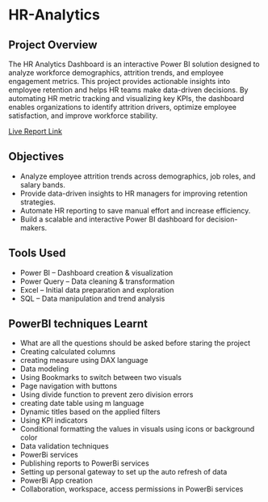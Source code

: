 # HR-Analytics

## Project Overview

The HR Analytics Dashboard is an interactive Power BI solution designed to analyze workforce demographics, attrition trends, and employee engagement metrics. This project provides actionable insights into employee retention and helps HR teams make data-driven decisions.
By automating HR metric tracking and visualizing key KPIs, the dashboard enables organizations to identify attrition drivers, optimize employee satisfaction, and improve workforce stability.

[Live Report Link](https://www.novypro.com/project/business-insights-360-6)

## Objectives

- Analyze employee attrition trends across demographics, job roles, and salary bands.
- Provide data-driven insights to HR managers for improving retention strategies.
- Automate HR reporting to save manual effort and increase efficiency.
- Build a scalable and interactive Power BI dashboard for decision-makers.

## Tools Used

- Power BI – Dashboard creation & visualization
- Power Query – Data cleaning & transformation
- Excel – Initial data preparation and exploration
- SQL – Data manipulation and trend analysis

## PowerBI techniques Learnt

- What are all the questions should be asked before staring the project
- Creating calculated columns
- creating measure using DAX language
- Data modeling
- Using Bookmarks to switch between two visuals
- Page navigation with buttons
- Using divide function to prevent zero division errors
- creating date table using m language
- Dynamic titles based on the applied filters
- Using KPI indicators
- Conditional formatting the values in visuals using icons or background color
- Data validation techniques
- PowerBi services
- Publishing reports to PowerBi services
- Setting up personal gateway to set up the auto refresh of data
- PowerBi App creation
- Collaboration, workspace, access permissions in PowerBi services
